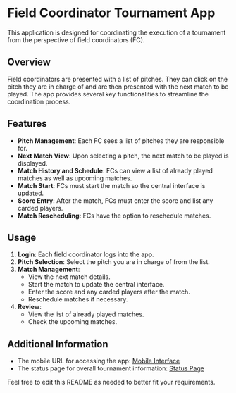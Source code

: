 # Field Coordinator Tournament App

This application is designed for coordinating the execution of a tournament
from the perspective of field coordinators (FC).

## Overview

Field coordinators are presented with a list of pitches. They can click on the pitch they are in charge of and are then presented with the next match to be played. The app provides several key functionalities to streamline the coordination process.

## Features

- **Pitch Management**: Each FC sees a list of pitches they are responsible for.
- **Next Match View**: Upon selecting a pitch, the next match to be played is displayed.
- **Match History and Schedule**: FCs can view a list of already played matches as well as upcoming matches.
- **Match Start**: FCs must start the match so the central interface is updated.
- **Score Entry**: After the match, FCs must enter the score and list any carded players.
- **Match Rescheduling**: FCs have the option to reschedule matches.

## Usage

1. **Login**: Each field coordinator logs into the app.
2. **Pitch Selection**: Select the pitch you are in charge of from the list.
3. **Match Management**:
    - View the next match details.
    - Start the match to update the central interface.
    - Enter the score and any carded players after the match.
    - Reschedule matches if necessary.
4. **Review**:
    - View the list of already played matches.
    - Check the upcoming matches.

## Additional Information

- The mobile URL for accessing the app: [Mobile Interface](http://gge-field-coordinator.duckdns.org/)
- The status page for overall tournament information: [Status Page](https://gge-blitz-tournament.duckdns.org/tournament/8)

Feel free to edit this README as needed to better fit your requirements.

